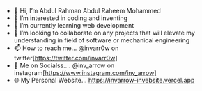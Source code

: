 - 👋 Hi, I’m Abdul Rahman Abdul Raheem Mohammed
- 👀 I’m interested in coding and inventing 
- 🌱 I’m currently learning web development 
- 💞️ I’m looking to collaborate on any projects that will elevate my understanding in field of software or mechanical engineering
- 📫 How to reach me... @invarr0w on twitter[https://twitter.com/invarr0w]
- 📣 Me on Socialss.... @inv_arrow on instagram[https://www.instagram.com/inv_arrow]
- 🌐 My Personal Website... https://invarrow-invebsite.vercel.app

<!---
invarrow/invarrow is a ✨ special ✨ repository because its `README.md` (this file) appears on your GitHub profile.
You can click the Preview link to take a look at your changes.
--->
